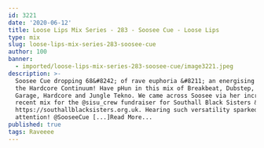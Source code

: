 ```yaml
---
id: 3221
date: '2020-06-12'
title: Loose Lips Mix Series - 283 - Soosee Cue - Loose Lips
type: mix
slug: loose-lips-mix-series-283-soosee-cue
author: 100
banner:
  - imported/loose-lips-mix-series-283-soosee-cue/image3221.jpeg
description: >-
  Soosee Cue dropping 68&#8242; of rave euphoria &#8211; an energising trip down
  the Hardcore Continuum! Have pHun in this mix of Breakbeat, Dubstep, Speed
  Garage, Hardcore and Jungle Tekno. We came across Soosee via her incredible
  recent mix for the @sisu_crew fundraiser for Southall Black Sisters &#8211;
  https://southallblacksisters.org.uk. Hearing such versatility sparked our
  attention! @SooseeCue [...]Read More...
published: true
tags: Raveeee
---
```

